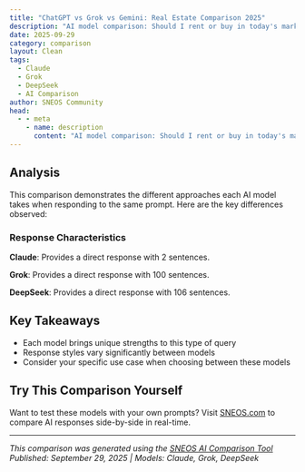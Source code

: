 ```yaml
---
title: "ChatGPT vs Grok vs Gemini: Real Estate Comparison 2025"
description: "AI model comparison: Should I rent or buy in today's market? Analyze current conditions and give specific advice..."
date: 2025-09-29
category: comparison
layout: Clean
tags:
  - Claude
  - Grok
  - DeepSeek
  - AI Comparison
author: SNEOS Community
head:
  - - meta
    - name: description
      content: "AI model comparison: Should I rent or buy in today's market? Analyze current conditions and give specific advice..."
---
```


<ChatComparison
  title="ChatGPT vs Grok vs Gemini: Real Estate Comparison 2025"
  prompt="Should I rent or buy in today's market? Analyze current conditions and give specific advice"
  :responses='{
    "Claude": "Invalid API source. Please specify \u0027openai\u0027, \u0027anthropic\u0027, \u0027gemini\u0027, \u0027gemini-grounding\u0027, \u0027deepseek\u0027, \u0027grok\u0027, \u0027grok-live\u0027, or \u0027mistral\u0027.",
    "Grok": "Deciding whether to rent or buy in today\u2019s market depends on multiple factors\u2014economic conditions, personal circumstances, and local real estate trends. Below, I\u2019ll analyze current market conditions (as of late 2023) and provide specific advice based on data and practical considerations. Please note that markets evolve, so you should verify the latest data and consult with a financial advisor or real estate professional for your specific situation.\n\n### Analysis of Current Market Conditions (Late 2023)\n1. **Interest Rates and Mortgage Costs**:\n   - As of late 2023, mortgage interest rates in the U.S. are relatively high, with 30-year fixed rates hovering around 6.5-7.5% (per Freddie Mac data), compared to historic lows of 2.5-3% in 2020-2021. This increases the cost of borrowing, making homeownership more expensive monthly compared to renting in many markets.\n   - High rates mean less purchasing power; for a $400,000 home, a 7% rate results in a monthly payment of about $2,661 (principal and interest), compared to $1,997 at a 3% rate\u2014a difference of over $600/month.\n\n2. **Home Prices**:\n   - Home prices remain elevated in many areas due to low inventory and persistent demand, though price growth has slowed or reversed in some overinflated markets (e.g., parts of the West Coast). The median U.S. home price is around $410,000 (per National Association of Realtors), down slightly from 2022 peaks but still high historically.\n   - In some regions, prices are softening due to affordability challenges, but in desirable or supply-constrained areas, they remain sticky.\n\n3. **Rental Market Trends**:\n   - Rent prices have also risen significantly since the pandemic, with national median rents around $1,800/month for a one-bedroom apartment (per Zillow). However, rent growth is slowing in some oversaturated markets, and concessions (like free months) are reappearing.\n   - Renting often requires less upfront cost (just a security deposit and first month\u2019s rent) compared to buying (down payment of 3-20%, closing costs of 2-5% of home price).\n\n4. **Economic Uncertainty**:\n   - Inflation remains a concern, though it has cooled from 9.1% in mid-2022 to around 3-4% in late 2023 (per Bureau of Labor Statistics). This impacts both rent and homeownership costs (e.g., property taxes, maintenance).\n   - Recession fears persist, though employment remains strong. If a downturn occurs, home prices could dip, but high interest rates might still deter buying.\n\n5. **Inventory and Competition**:\n   - Housing inventory is still below pre-pandemic levels, though it\u2019s improving. This means less competition than in 2021-2022 (fewer bidding wars), but good homes in desirable areas still move quickly.\n   - Renters face less competition in some urban markets where multifamily construction has surged.\n\n### Key Factors to Consider\nBefore diving into specific advice, let\u2019s break down the decision framework:\n- **Financial Readiness**: Do you have a stable income, good credit (ideally 620\u002B for mortgages), and savings for a down payment (3-20% of home price, e.g., $12,000-$80,000 for a $400,000 home) plus closing costs?\n- **Time Horizon**: How long do you plan to stay in the area? Buying typically makes sense if you\u2019ll stay 5-7\u002B years due to upfront costs and market fluctuations.\n- **Local Market**: Are home prices and rents in your area skewed toward one option being more affordable? Use the \u201Cprice-to-rent ratio\u201D (home price divided by annual rent). A ratio above 20 often favors renting; below 15 favors buying.\n- **Lifestyle**: Do you value flexibility (renting) or stability and equity-building (buying)? Are you ready for home maintenance costs (1-2% of home value annually, or $4,000-$8,000 for a $400,000 home)?\n\n### Specific Advice\nBased on current conditions, here are tailored recommendations for different scenarios:\n\n1. **If You\u2019re in a High-Cost, Low-Inventory Market (e.g., San Francisco, NYC, Seattle)**:\n   - **Advice**: Lean toward renting unless you have significant savings and a long time horizon (7\u002B years). Home prices in these markets often have high price-to-rent ratios (25\u002B), and high interest rates make monthly payments burdensome. For example, a $1M home at 7% with 20% down costs about $5,300/month, while renting a comparable place might be $3,500-$4,000.\n   - **Why**: Limited inventory keeps prices elevated, and a potential price correction (if rates stay high or recession hits) could leave you underwater on a mortgage. Renting preserves flexibility.\n\n2. **If You\u2019re in an Affordable, Growing Market (e.g., Raleigh, Austin, parts of the Midwest)**:\n   - **Advice**: Consider buying if you can afford a down payment and plan to stay 5\u002B years. In markets where price-to-rent ratios are closer to 15-18 and home prices are moderate (e.g., $300,000 median), building equity can outweigh renting costs over time. A $300,000 home at 7% with 10% down is about $1,900/month, often comparable to or less than rent for similar properties.\n   - **Why**: These areas often have better appreciation potential, and high rates may have reduced competition, giving you bargaining power. Lock in a purchase now if rates drop later\u2014you can refinance.\n\n3. **If You\u2019re Financially Unstable or Short-Term in Location**:\n   - **Advice**: Rent. If your income is unpredictable, credit is weak, or you might move within 3-5 years, the costs of buying (down payment, closing costs, potential selling costs) outweigh benefits. For instance, breaking even on a home purchase often takes 3-5 years due to transaction costs (5-6% of home value when selling).\n   - **Why**: Renting avoids the risk of market downturns and offers flexibility. Use this time to save for a down payment and improve credit.\n\n4. **If You\u2019re Financially Ready but Hesitant About Rates**:\n   - **Advice**: Buy cautiously if you find a home you love and can afford payments at current rates. Don\u2019t wait for rates to drop\u2014predictions are uncertain, and if they do fall (e.g., to 5-6% in 2024), you can refinance. Use tools like the New York Times\u2019 \u201CRent vs. Buy Calculator\u201D to compare costs over your time horizon. Ensure payments don\u2019t exceed 28-30% of gross income (a common lender guideline).\n   - **Why**: Homeownership builds equity over time, offers tax benefits (e.g., mortgage interest deduction), and protects against rent increases. Just avoid overextending\u2014buy below your max budget.\n\n### Practical Steps\n- **Research Local Data**: Check Zillow, Redfin, or local MLS for home prices, rent trends, and inventory in your area. Compare monthly costs (mortgage \u002B taxes \u002B insurance vs. rent).\n- **Get Pre-Approved for a Mortgage**: If leaning toward buying, see what you qualify for. This also signals to sellers you\u2019re serious.\n- **Stress-Test Finances**: For buying, ensure you can handle payments if rates don\u2019t drop or if unexpected costs arise (e.g., repairs). For renting, confirm you\u2019re saving toward future goals.\n- **Negotiate**: In softening markets, buyers can ask for seller concessions (e.g., closing cost help). Renters can negotiate lower rent or perks in competitive apartment markets.\n\n### Conclusion\nIn today\u2019s market, renting often makes more sense in high-cost areas or for those with short-term plans due to high interest rates and elevated home prices. Buying can be a smart move in more affordable markets or if you\u2019re settled long-term, especially if you prioritize equity over flexibility. Crunch the numbers for your specific situation\u2014compare total costs over 5-10 years\u2014and weigh lifestyle priorities. If you share your location, budget, or goals, I can refine this advice further. What\u2019s your situation?",
    "DeepSeek": "Of course. This is one of the most significant financial decisions you can make, and the \u0022right\u0022 answer is highly personal and depends heavily on current market conditions.\n\nHere is a detailed analysis of today\u0027s environment and a framework to help you decide.\n\n### Executive Summary: The Current Market (Late 2023 / Early 2024)\n\nThe market is defined by a \u0022lock-in effect,\u0022 creating a unique and challenging situation:\n\n*   **For Buyers:** **High Home Prices** and **High Mortgage Rates** (hovering around 6.5%-7.5% as of early 2024) have made affordability the worst it\u0027s been in decades. Your monthly payment for the same-priced home is dramatically higher than it was just two years ago.\n*   **For Sellers:** Many existing homeowners have mortgages with rates at 3% or below. They are extremely reluctant to sell and give up that rate, which severely limits housing supply.\n*   **For Renters:** While rental price growth has cooled from its peak, it remains high in many areas. However, in some markets, there is a glut of new apartment construction, leading to rent concessions and even price cuts.\n\nThis creates a stalemate: buying is expensive, but renting doesn\u0027t feel great either. The decision now hinges more than ever on your personal timeline and financial flexibility.\n\n---\n\n### Part 1: The Case for Renting in Today\u0027s Market\n\nRenting is not \u0022throwing money away.\u0022 It\u0027s paying for flexibility and freedom from major financial risk.\n\n**Financial Advantages:**\n*   **Lower Upfront Costs:** You avoid a down payment (typically 3%-20% of the home\u0027s price), closing costs (2%-5%), and immediate maintenance expenses.\n*   **Invest the Difference:** The massive down payment and closing cost savings can be invested in the stock market (e.g., S\u0026P 500 index funds). Historically, the stock market has produced returns comparable to or even exceeding real estate appreciation, providing a powerful alternative wealth-building path.\n*   **Predictable Monthly Costs:** Your rent is your maximum monthly housing cost. Repairs, property taxes, and insurance increases are your landlord\u0027s problem.\n\n**Lifestyle \u0026 Market Advantages:**\n*   **Flexibility:** You can easily relocate for a better job, a relationship, or simply a change of scenery without the cost and hassle of selling a home.\n*   **Avoiding Market Risk:** You are insulated from a potential downturn in home prices. If the market corrects, you can simply move when your lease is up.\n*   **No Maintenance Hassle:** No surprise $15,000 roof replacement or $10,000 HVAC system. You call the landlord.\n\n**When Renting is the CLEAR Winner Right Now:**\n*   You plan to live in the area for **less than 5 years**.\n*   Your job or income is uncertain.\n*   You don\u0027t have a stable emergency fund (3-6 months of expenses) *on top of* a down payment.\n*   You value location flexibility and a maintenance-free lifestyle.\n\n---\n\n### Part 2: The Case for Buying in Today\u0027s Market\n\nBuying is a long-term play for stability and forced savings. It\u0027s about planting roots.\n\n**Financial Advantages:**\n*   **Fixed Monthly Payment:** With a standard 30-year fixed-rate mortgage, your principal and interest payment is locked in for the life of the loan. As rents rise over 30 years, your core housing cost remains the same.\n*   **Building Equity:** Every mortgage payment builds your ownership stake. You are effectively forcing yourself to save.\n*   **Potential Appreciation:** While not guaranteed, real estate has historically appreciated over the long term (5-10\u002B years). You are betting on your community\u0027s growth.\n*   **Tax Benefits:** You can deduct mortgage interest and property taxes on your tax return if you itemize (though this now primarily benefits higher-income earners due to the increased standard deduction).\n\n**Lifestyle \u0026 Market Advantages:**\n*   **Stability and Control:** You can\u0027t be forced to move by a landlord selling the property. You can paint, renovate, and have pets as you see fit.\n*   **A Hedge Against Inflation:** Housing costs are a major component of inflation. By locking in your payment, you are insulating yourself from future housing cost increases.\n\n**When Buying is the CLEAR Winner Right Now:**\n*   You are **certain you will stay in the home for at least 7-10 years**. This is crucial in today\u0027s market to ride out any potential volatility.\n*   You have a **stable job, strong credit, and a solid emergency fund** beyond your down payment.\n*   You find a **property you truly love** and can see yourself in long-term.\n*   The **Rent vs. Buy Math** (see below) strongly favors buying in your specific market.\n\n---\n\n### Part 3: The Crucial Rent vs. Buy Calculation for Today\n\nForget rules of thumb. You must run the numbers. The key metric is the **Price-to-Rent Ratio**.\n\n**How to Calculate It:**\n1.  Find two comparable properties in the same neighborhood: one for sale and one for rent.\n2.  **For Sale Price:** Look at the listing price. (e.g., $500,000)\n3.  **Annual Rent:** Take the monthly rent and multiply by 12. (e.g., $3,000/month x 12 = $36,000/year)\n4.  **Divide:** Sale Price / Annual Rent = Price-to-Rent Ratio\n    *   \u0060$500,000 / $36,000 = 13.9\u0060\n\n**How to Interpret the Ratio:**\n*   **Below 15:** Generally favors **BUYING**. The cost of ownership is relatively low compared to renting.\n*   **15 - 20:** A gray area. The decision depends more on your personal circumstances and market outlook.\n*   **Above 20:** Generally favors **RENTING**. Home prices are very high compared to rental income.\n\n**In today\u0027s market, many areas have ratios above 20**, making the financial case for renting stronger. However, you must also factor in today\u0027s high mortgage rates, which make the \u0022buy\u0022 side of the equation more expensive.\n\n**Use a Detailed Calculator:** I strongly recommend using the **New York Times Rent vs. Buy Calculator**. It\u0027s the gold standard. It factors in all variables: down payment, mortgage rate, rent inflation, home price appreciation, investment returns, maintenance, taxes, and how long you\u0027ll stay.\n\n---\n\n### Specific, Actionable Advice\n\n1.  **Run the NYTimes Calculator.** Be brutally honest with your assumptions. Try different scenarios for home price growth (0%, 2%, 4%) to see how sensitive the decision is.\n2.  **Prioritize Your Time Horizon.** This is the #1 factor. If you are not 100% sure you\u0027ll be in the same city for 7\u002B years, lean heavily towards renting. The transaction costs of buying and selling are too high to justify a short stay.\n3.  **Stress-Test Your Budget.** If you buy, get a mortgage where the payment (including PITI - Principal, Interest, Taxes, Insurance) is no more than 25-30% of your *take-home* pay. Then, ask yourself: \u0022Can I still afford this payment if interest rates go up and I can\u0027t refinance for 5 years? What if I lose my job?\u0022\n4.  **Don\u0027t Try to Time the Market.** No one knows if rates or prices will go up or down. Buy a home because it fits your life and finances *today*, not because you\u0027re betting on a future price surge.\n5.  **Consider a \u0022Middle Path\u0022:** If you want to build equity but aren\u0027t ready for a single-family home, consider a **townhouse or condo**. They are often more affordable entry points, though they come with HOA fees and less autonomy.\n\n### Final Verdict\n\nIn today\u0027s market, **the scales are tilted towards renting for most people**, especially those who are mobile, early in their careers, or in hyper-expensive cities (e.g., San Francisco, New York). The high cost of entry and the opportunity cost of tying up a large down payment are significant.\n\nHowever, **if you have found your \u0022forever city,\u0022 have financial stability, and can comfortably afford the payment without stretching, buying can still be a wonderful decision.** The psychological benefits of owning your own home and the long-term financial stability are immense and cannot always be captured on a spreadsheet.\n\n**Your Next Step:** Run the numbers, be honest about your 5-10 year plan, and make the decision that brings you the most peace of mind and aligns with your life goals, not just market forecasts."
  }'
  published-date="14:28"
/>

## Analysis

This comparison demonstrates the different approaches each AI model takes when responding to the same prompt. Here are the key differences observed:

### Response Characteristics

**Claude**: Provides a direct response with 2 sentences. 

**Grok**: Provides a direct response with 100 sentences. 

**DeepSeek**: Provides a direct response with 106 sentences. 

## Key Takeaways

- Each model brings unique strengths to this type of query
- Response styles vary significantly between models
- Consider your specific use case when choosing between these models

## Try This Comparison Yourself

Want to test these models with your own prompts? Visit [SNEOS.com](https://sneos.com) to compare AI responses side-by-side in real-time.

---

*This comparison was generated using the [SNEOS AI Comparison Tool](https://sneos.com)*
*Published: September 29, 2025 | Models: Claude, Grok, DeepSeek*
